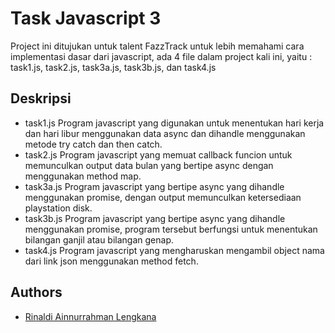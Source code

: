 
# Task Javascript 3

Project ini ditujukan untuk talent FazzTrack untuk lebih memahami cara implementasi dasar dari javascript, ada 4 file dalam project kali ini, yaitu : task1.js, task2.js, task3a.js, task3b.js, dan task4.js


## Deskripsi
 - task1.js
Program javascript yang digunakan untuk menentukan hari kerja dan hari libur menggunakan data async dan dihandle menggunakan metode try catch dan then catch.
 - task2.js
Program javascript yang memuat callback funcion untuk memunculkan output data bulan yang bertipe async dengan menggunakan method map.
 - task3a.js
Program javascript yang bertipe async yang dihandle menggunakan promise, dengan output memunculkan ketersediaan playstation disk.
- task3b.js
Program javascript yang bertipe async yang dihandle menggunakan promise, program tersebut berfungsi untuk menentukan bilangan ganjil atau bilangan genap.
- task4.js
Program javascript yang mengharuskan mengambil object nama dari link json menggunakan method fetch.



## Authors

- [Rinaldi Ainnurrahman Lengkana](https://github.com/rinaldial11)

